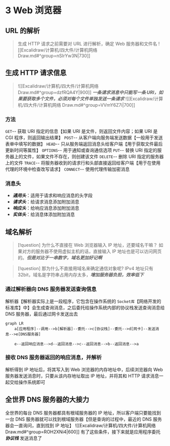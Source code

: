 # 3 Web 浏览器

## URL 的解析

> 生成 HTTP 请求之前需要对 URL 进行解析，确定 Web 服务器和文件名 !\[\[Excalidraw/计算机/四大件/计算机网络 Draw.md#^group=nSIrYw3N|730]]

## 生成 HTTP 请求信息

> !\[\[Excalidraw/计算机/四大件/计算机网络 Draw.md#^group=dzfRQA4Y|900]] _**一条请求消息中只能写一条 URI，如果要获取多个文件，必须对每个文件单独发送一条请求**_ !\[\[Excalidraw/计算机/四大件/计算机网络 Draw.md#^group=VVmY6Z7i|700]]

### 方法

`GET`-- 获取 URI 指定的信息【如果 URI 是文件，则返回文件内容；如果 URI 是 CGI 程序，则返回输出结果】 `POST`-- 从客户端向服务端发送数据【一般用于发送表单中填写的数据】 `HEAD`-- 只从服务端返回消息头给客户端【用于获取文件最后更新时间等属性】 `OPTIONS`-- 用于通知或查询通信选项 `PUT`-- 替换 URI 指定的服务器上的文件，如果文件不存在，则创建该文件 `DELETE`-- 删除 URI 指定的服务器上的文件 `TRACE`-- 将服务器收到的请求行和头部直接返回给客户端【用于在使用代理的环境中检查改写请求】 `CONNECT`-- 使用代理传输加密消息

### 消息头

* _**通用头**_：适用于请求和响应消息的头字段
* _**请求头**_：给请求消息添加附加消息
* _**响应头**_：给响应消息添加附加消息
* _**实体头**_：给消息体添加附加消息

## 域名解析

> \[!question] 为什么不直接在 Web 浏览器输入 IP 地址，还要域名干嘛？ 如果对方的服务器不使用虚拟主机的话，直接输入 IP 地址也是可以访问网页的。_**但是对比于一串数字，域名更加好记啊**_

> \[!question] 那为什么不直接用域名来确定通信对象呢? IPv4 地址只有 32bit，域名是字符串占用内存太多，_**增加服务器负担，效率低下**_

### 通过解析器向 DNS 服务器发送查询信息

解析器【解析器实际上是一段程序，它包含在操作系统的 `Socket库`【网络开发的标准库】中】会生成查询消息，之后委托给操作系统内部的协议栈发送查询消息给 DNS 服务器，最后通过网卡发送出去

```mermaid
graph LR
	a[应用程序]--调用-->b[解析器]--委托-->c[协议栈]--委托-->d[网卡]--发送消息-->e[DNS服务器]
	
	e--返回响应消息-->d--返回消息-->c--返回消息-->b--返回消息-->a
```

### 接收 DNS 服务器返回的响应消息，并解析

解析得到 IP 地址后，将其写入到 Web 浏览器的内存地址中，后续浏览器向 Web 服务器发送消息时，只要从该内存地址取出 IP 地址，并将其和 HTTP 请求消息一起交给操作系统即可

## 全世界 DNS 服务器的大接力

全世界的每台 DNS 服务器都具有根域服务器的 IP 地址，所以客户端只要能找到一台 DNS 服务器就可以找到根域服务器【但是查询的过程中，最近的 DNS 服务器会一直询问，直到找到 IP 地址】 !\[\[Excalidraw/计算机/四大件/计算机网络 Draw.md#^group=ROH2XNi4|600]] 有了这些条件，接下来就是应用程序委托 _**协议栈**_ 发送消息了
